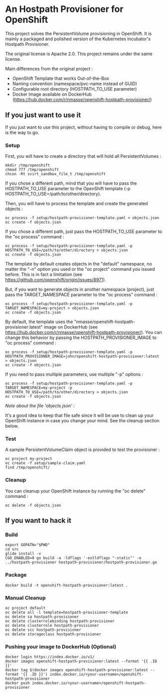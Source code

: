 # An Hostpath Provisioner for OpenShift

This project solves the PersistentVolume provisioning in OpenShift. It is mainly
a packaged and polished version of the Kubernetes Incubator's Hostpath Provisioner.

The original license is Apache 2.0. This project remains under the same license.

Main differences from the original project :
 - OpenShift Template that works Out-of-the-Box
 - Naming convention (namespace/pvc-name instead of GUID)
 - Configurable root directory (HOSTPATH_TO_USE parameter)
 - Docker Image available on DockerHub (https://hub.docker.com/r/nmasse/openshift-hostpath-provisioner/)

## If you just want to use it

If you just want to use this project, without having to compile or debug,
here is the way to go.

### Setup

First, you will have to create a directory that will hold all PersistentVolumes :
```
mkdir /tmp/openshift
chmod 777 /tmp/openshift
chcon -Rt svirt_sandbox_file_t /tmp/openshift
```

If you chose a different path, mind that you will have to pass the HOSTPATH_TO_USE
parameter to the OpenShift template (-p HOSTPATH_TO_USE=/path/to/other/directory).

Then, you will have to process the template and create the generated objects :
```
oc process -f setup/hostpath-provisioner-template.yaml > objects.json
oc create -f objects.json
```

If you chose a different path, just pass the HOSTPATH_TO_USE parameter to the
"oc process" command :
```
oc process -f setup/hostpath-provisioner-template.yaml -p HOSTPATH_TO_USE=/path/to/other/directory > objects.json
oc create -f objects.json
```

The template by default creates objects in the "default" namespace, no matter
the "-n" option you used or the "oc project" command you issued before. This is
in fact a limitation (see https://github.com/openshift/origin/issues/8971).

But, if you want to generate objects in another namespace (project), just pass the
TARGET_NAMESPACE parameter to the "oc process" command :
```
oc process -f setup/hostpath-provisioner-template.yaml -p TARGET_NAMESPACE=my-project > objects.json
oc create -f objects.json
```

By default, the template uses the "nmasse/openshift-hostpath-provisioner:latest"
image on DockerHub (see https://hub.docker.com/r/nmasse/openshift-hostpath-provisioner/).
You can change this behavior by passing the
HOSTPATH_PROVISIONER_IMAGE to "oc process" command :

```
oc process -f setup/hostpath-provisioner-template.yaml -p HOSTPATH_PROVISIONER_IMAGE=john/openshift-hostpath-provisioner:latest > objects.json
oc create -f objects.json
```

If you need to pass multiple parameters, use multiple "-p" options :
```
oc process -f setup/hostpath-provisioner-template.yaml -p TARGET_NAMESPACE=my-project -p HOSTPATH_TO_USE=/path/to/other/directory > objects.json
oc create -f objects.json
```

*Note about the file 'objects.json' :*

It's a good idea to keep that file safe since it will be use to clean up your OpenShift
instance in case you change your mind. See the cleanup section below.

### Test

A sample PersistentVolumeClaim object is provided to test the provisioner :

```
oc project my-project
oc create -f setup/sample-claim.yaml
find /tmp/openshift/
```

### Cleanup

You can cleanup your OpenShift instance by running the "oc delete" command :

```
oc delete -f objects.json
```

## If you want to hack it

### Build

```
export GOPATH="$PWD"
cd src
glide install -v
CGO_ENABLED=0 go build -a -ldflags '-extldflags "-static"' -o ../hostpath-provisioner hostpath-provisioner/hostpath-provisioner.go
```

### Package

```
docker build -t openshift-hostpath-provisioner:latest .
```

### Manual Cleanup

```
oc project default
oc delete all -l template=hostpath-provisioner-template
oc delete sa hostpath-provisioner
oc delete clusterrolebinding hostpath-provisioner
oc delete clusterrole hostpath-provisioner
oc delete scc hostpath-provisioner
oc delete storageclass hostpath-provisioner
```

### Pushing your image to DockerHub (Optional)

```
docker login https://index.docker.io/v1/
docker images openshift-hostpath-provisioner:latest --format '{{ .ID }}'
docker tag $(docker images openshift-hostpath-provisioner:latest --format '{{ .ID }}') index.docker.io/<your-username>/openshift-hostpath-provisioner
docker push index.docker.io/<your-username>/openshift-hostpath-provisioner
```
